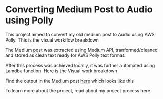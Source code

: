 # Converting Medium Post to Audio using Polly

This project aimed to convert my old medium post to Audio using AWS Polly. This is the visual workflow breakdown 

The Medium post was extracted using Medium API, tranformed/cleaned and stored as clean text ready for AWS Polly text format.

After this process was achieved locally, it was further automated using Lamdba function. Here is the Visual work breakdown


Find the output in the Medium post [here](https://heartbeat.fritz.ai/creating-python-virtual-environments-with-conda-why-and-how-180ebd02d1db) which looks like this 
[](https://github.com/anitaokoh/medium-post-to-audio/blob/main/images/Screen%20Shot%202020-12-12%20at%209.26.09%20PM.png)

To learn more about the project, read about my  project process here. 
